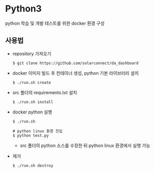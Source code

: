 # Python3
python 학습 및 개발 테스트를 위한 docker 환경 구성 

## 사용법
* repository 가져오기
    ```
    $ git clone https://github.com/solarconnect/da_dashboard
    ```

* docker 이미지 빌드 후 컨테이너 생성, python 기본 라이브러리 설치 
    ```
    $ ./run.sh create
    ```

* src 폴더의 requirements.txt 설치
    ```
    $ ./run.sh install
    ```

* docker python 실행
    ```
    $ ./run.sh

    # python linux 환경 진입
    $ python test.py
    ```

    * src 폴더의 python 소스를 수정한 뒤 python linux 환경에서 실행 가능   

* 제거
    ```
    $ ./run.sh destroy
    ```